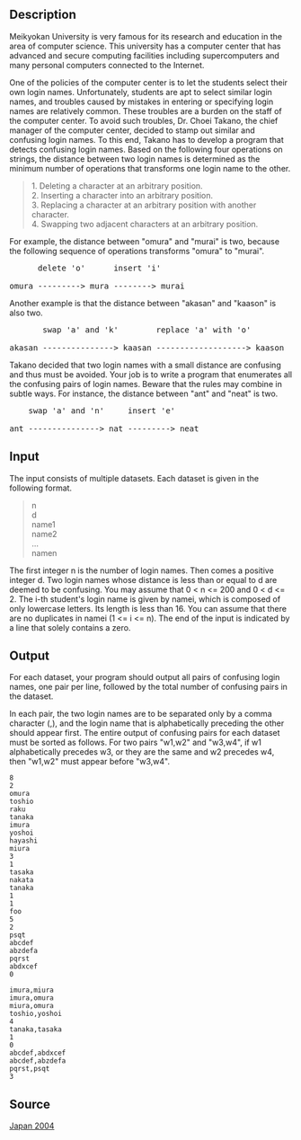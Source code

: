 <h2>Description</h2><p>Meikyokan University is very famous for its research and education in the area of computer science. This university has a computer center that has advanced and secure computing facilities including supercomputers and many personal computers connected to the Internet.
</p>One of the policies of the computer center is to let the students select their own login names. Unfortunately, students are apt to select similar login names, and troubles caused by mistakes in entering or specifying login names are relatively common. These troubles are a burden on the staff of the computer center.
To avoid such troubles, Dr. Choei Takano, the chief manager of the computer center, decided to stamp out similar and confusing login names. To this end, Takano has to develop a program that detects confusing login names.
Based on the following four operations on strings, the distance between two login names is determined as the minimum number of operations that transforms one login name to the other.
<blockquote>1. Deleting a character at an arbitrary position.
<br>2. Inserting a character into an arbitrary position.
<br>3. Replacing a character at an arbitrary position with another character.
<br>4. Swapping two adjacent characters at an arbitrary position.</blockquote><p>
</p>For example, the distance between "omura" and "murai" is two, because the following sequence of operations transforms "omura" to "murai".
<pre>      delete 'o'      insert 'i'
<br>omura ---------&gt; mura --------&gt; murai</pre><p>
</p>Another example is that the distance between "akasan" and "kaason" is also two.
<pre>       swap 'a' and 'k'        replace 'a' with 'o'
<br>akasan ---------------&gt; kaasan -------------------&gt; kaason</pre><p>
</p>Takano decided that two login names with a small distance are confusing and thus must be avoided.
Your job is to write a program that enumerates all the confusing pairs of login names.
Beware that the rules may combine in subtle ways. For instance, the distance between "ant" and "neat" is two.
<pre>    swap 'a' and 'n'     insert 'e'
<br>ant ---------------&gt; nat ---------&gt; neat</pre><p>
</p>
<h2>Input</h2><p>The input consists of multiple datasets. Each dataset is given in the following format.
</p><blockquote>n
<br>d
<br>name1
<br>name2
<br>...
<br>namen</blockquote><p>
</p>The first integer n is the number of login names. Then comes a positive integer d. Two login names whose distance is less than or equal to d are deemed to be confusing. You may assume that 0 &lt; n &lt;= 200 and 0 &lt; d &lt;= 2. The i-th student's login name is given by namei, which is composed of only lowercase letters. Its length is less than 16. You can assume that there are no duplicates in namei (1 &lt;= i &lt;= n).
The end of the input is indicated by a line that solely contains a zero.<h2>Output</h2><p>For each dataset, your program should output all pairs of confusing login names, one pair per line, followed by the total number of confusing pairs in the dataset.
</p>In each pair, the two login names are to be separated only by a comma character (,), and the login name that is alphabetically preceding the other should appear first. The entire output of confusing pairs for each dataset must be sorted as follows. For two pairs "w1,w2" and "w3,w4", if w1 alphabetically precedes w3, or they are the same and w2 precedes w4, then "w1,w2" must appear before "w3,w4".<pre><code class="language-input1">8
2
omura
toshio
raku
tanaka
imura
yoshoi
hayashi
miura
3
1
tasaka
nakata
tanaka
1
1
foo
5
2
psqt
abcdef
abzdefa
pqrst
abdxcef
0
</code></pre><pre><code class="language-output1">imura,miura
imura,omura
miura,omura
toshio,yoshoi
4
tanaka,tasaka
1
0
abcdef,abdxcef
abcdef,abzdefa
pqrst,psqt
3</code></pre><h2>Source</h2><a href="searchproblem?field=source&amp;key=Japan+2004">Japan 2004</a>